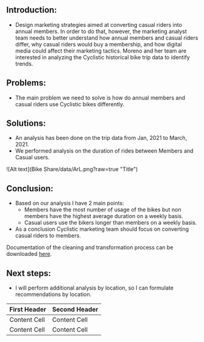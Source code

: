 ## Introduction: 
* Design marketing strategies aimed at converting casual riders into annual members. In order to do that, however, the marketing analyst team needs to better understand how annual members and casual riders differ, why casual riders would buy a membership, and how digital media could affect their marketing tactics. Moreno and her team are interested in analyzing the Cyclistic historical bike trip data to identify trends.

## Problems: 
* The main problem we need to solve is how do annual members and casual riders use Cyclistic bikes differently.

## Solutions: 
* An analysis has been done on the trip data from Jan, 2021 to March, 2021. 
* We performed analysis on the duration of rides between Members and Casual users.

![Alt text](Bike Share/data/ArL.png?raw=true "Title")

## Conclusion: 
* Based on our analysis I have 2 main points:
  *   Members have the most number of usage of the bikes but non members have the highest average duration on a weekly basis. 
  *   Casual users use the bikers longer than members on a weekly basis. 
* As a conclusion Cyclistic marketing team should focus on converting casual riders to members.

Documentation of the cleaning and transformation process can be downloaded [here](https://github.com/flegaspi700/GDA_Case_Study/blob/main/Bike%20Share/Case-Study-Roadmap---Analyze.docx?raw=true).

## Next steps: 
* I will perform additional analysis by location, so I can formulate recommendations by location. 


| First Header  | Second Header |
| ------------- | ------------- |
| Content Cell  | Content Cell  |
| Content Cell  | Content Cell  |
